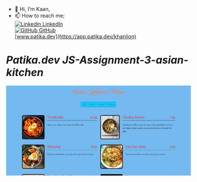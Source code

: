 - 👋 Hi, I’m Kaan,
- 📫 How to reach me;   
[![Linkedin](https://i.stack.imgur.com/gVE0j.png) LinkedIn](https://www.linkedin.com/in/arslan-oguzkaan/)
&nbsp;  
[![GitHub](https://i.stack.imgur.com/tskMh.png) GitHub](https://github.com/kaanarslan1990)  
[www.patika.dev](https://app.patika.dev/khanlion)

# ***Patika.dev JS-Assignment-3-asian-kitchen***

<a href="https://kaanarslan1990.github.io/patikadev-assg3-asiankitchen/" target="_blank" alt="asiankitcen"><img src="./Capture.PNG"></img></a>